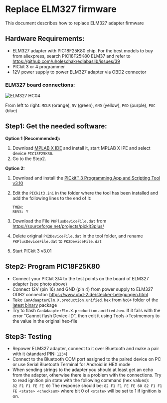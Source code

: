 # Replace ELM327 firmware

This document describes how to replace ELM327 adapter firmware

## Hardware Requirements:

* ELM327 adapter with PIC18F25K80 chip. For the best models to buy from aliexpress, search PIC18F25K80 ELM37 and refer to https://github.com/uholeschak/ediabaslib/issues/39
* PICkit 3 or 4 programmer
* 12V power supply to power ELM327 adapter via OBD2 connector

### ELM327 board connections:

![ELM327 HC04](hc04-pinout.jpg "ELM327")

From left to right: `MCLR` (orange), `5V` (green), `GND` (yellow), `PGD` (purple), `PGC` (blue)

## Step1: Get the needed software:

**Option 1 (Recommended):**

1. Download [MPLAB X IDE](https://www.microchip.com/mplab/mplab-x-ide) and install it, start MPLAB X IPE and select device `PIC18F25K80`.
2. Go to the Step2.

**Option 2:**

1. Download and install the [PICkit™ 3 Programming App and Scripting Tool v3.10](https://microchipdeveloper.com/pickit3:scripttool)
2. Edit the `PICkit3.ini` in the folder where the tool has been installed and add the following lines to the end of it:

    ```
    TMEN:
    REVS: Y
    ```

3. Download the File `PKPlusDeviceFile.dat` from https://sourceforge.net/projects/pickit3plus/
4. Delete original `PK2DeviceFile.dat` in the tool folder, and rename `PKPlusDeviceFile.dat` to `PK2DeviceFile.dat`
5. Start PICkit 3 v3.01

## Step2: Program PIC18F25K80
* Connect your PICkit 3/4 to the test points on the board of ELM327 adapter (see photo above)
* Connect 12V (pin 16) and GND (pin 4) from power supply to ELM327 ODB2 connector: https://www.obd-2.de/stecker-belegungen.html
* Take `CanAdaapterElm.X.production.unified.hex` from `hc04` folder of the [latest binary](https://github.com/uholeschak/ediabaslib/releases/latest) package
* Try to flash `CanAdaapterElm.X.production.unified.hex`. If it fails with the error "Cannot flash Device-ID", then edit it using Tools->Testmemory to the value in the original hex-file

## Step3: Testing
* Repower ELM327 adapter, connect to it over Bluetooth and make a pair with it (standard PIN: `1234`)
* Connect to the Bluetooth COM port assigned to the paired device on PC or use Serial Bluetooth Terminal for Android in HEX mode
* When sending strings to the adapter you should at least get an echo from the adapter, otherwise there is a problem with the connections.
Try to read ignition pin state with the following command (hex values):  
`82 F1 F1 FE FE 60`
The response should be:
`82 F1 F1 FE FE 60 82 F1 F1 FE <state> <checksum>` where bit 0 of `<state>` will be set to 1 if ignition is on.
